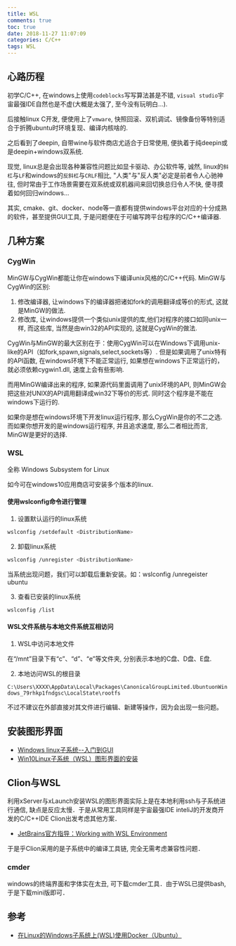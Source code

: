 ```yaml
---
title: WSL
comments: true
toc: true
date: 2018-11-27 11:07:09
categories: C/C++
tags: WSL
---
```


## 心路历程

初学C/C++, 在windows上使用`codeblocks`写写算法甚是不错, `visual studio`宇宙最强IDE自然也是不虚(大概是太强了, 至今没有玩明白...).

后接触linux C开发, 便使用上了`vmware`, 快照回滚、双机调试、镜像备份等特别适合于折腾ubuntu时环境复现、编译内核啥的.

之后看到了deepin, 自带wine与软件商店尤适合于日常使用, 便执着于纯deepin或是deepin+windows双系统.

现觉, linux总是会出现各种兼容性问题比如显卡驱动、办公软件等, 诚然, linux的`斜杠`与`LF`和windows的`反斜杠`与`CRLF`相比, "人类"与"反人类"必定是前者令人心驰神往, 但时常由于工作场景需要在双系统或双机器间来回切换总归令人不快, 便寻摸着如何回归windows...

其实, cmake、git、docker、node等一直都有提供windows平台对应的十分成熟的软件，甚至提供GUI工具, 于是问题便在于可编写跨平台程序的C/C++编译器.

## 几种方案

### CygWin

MinGW与CygWin都能让你在windows下编译unix风格的C/C++代码. MinGW与CygWin的区别:

1. 修改编译器, 让windows下的编译器把诸如fork的调用翻译成等价的形式, 这就是MinGW的做法.
2. 修改库, 让windows提供一个类似unix提供的库,他们对程序的接口如同unix一样, 而这些库, 当然是由win32的API实现的, 这就是CygWin的做法.

CygWin与MinGW的最大区别在于：使用CygWin可以在Windows下调用unix-like的API（如fork,spawn,signals,select,sockets等）. 但是如果调用了unix特有的API函数, 在windows环境下不能正常运行, 如果想在windows下正常运行的，就必须依赖cygwin1.dll, 速度上会有些影响.

而用MinGW编译出来的程序, 如果源代码里面调用了unix环境的API, 则MinGW会把这些对UNIX的API调用翻译成win32下等价的形式. 同时这个程序是不能在windows下运行的.

如果你是想在windows环境下开发linux运行程序, 那么CygWin是你的不二之选. 而如果你想开发的是windows运行程序, 并且追求速度, 那么二者相比而言, MinGW是更好的选择.

### WSL

全称 Windows Subsystem for Linux

如今可在windows10应用商店可安装多个版本的linux.

#### 使用wslconfig命令进行管理

1. 设置默认运行的linux系统

```sh
wslconfig /setdefault <DistributionName>
```

2. 卸载linux系统

```sh
wslconfig /unregister <DistributionName>
```

当系统出现问题，我们可以卸载后重新安装。如：wslconfig /unregeister ubuntu

3. 查看已安装的linux系统

```sh
wslconfig /list
```

#### WSL文件系统与本地文件系统互相访问

1. WSL中访问本地文件

在“/mnt”目录下有“c”、“d”、“e”等文件夹, 分别表示本地的C盘、D盘、E盘.

2. 本地访问WSL的根目录

`C:\Users\XXXX\AppData\Local\Packages\CanonicalGroupLimited.UbuntuonWindows_79rhkp1fndgsc\LocalState\rootfs`

不过不建议在外部直接对其文件进行编辑、新建等操作，因为会出现一些问题。

## 安装图形界面

- [Windows linux子系统--入门到GUI](http://csuncle.com/2017/08/08/Windows-linux%E5%AD%90%E7%B3%BB%E7%BB%9F-%E5%85%A5%E9%97%A8%E5%88%B0GUI/)
- [Win10Linux子系统（WSL）图形界面的安装](https://blog.csdn.net/novasliver/article/details/83190269)

## Clion与WSL

利用xServer与xLaunch安装WSL的图形界面实际上是在本地利用ssh与子系统进行通信, 缺点是反应太慢．于是从常用工具同样是宇宙最强IDE inteliJ的开发商开发的C/C++IDE Clion出发考虑其他方案．

- [JetBrains官方指导：Working with WSL Environment](http://www.jetbrains.com/help/clion/how-to-use-wsl-development-environment-in-clion.html)

于是乎Clion采用的是子系统中的编译工具链, 完全无需考虑兼容性问题．

### cmder

windows的终端界面和字体实在太丑, 可下载cmder工具．由于WSL已提供bash, 于是下载mini版即可．

## 参考

- [在Linux的Windows子系统上(WSL)使用Docker（Ubuntu）](https://www.cnblogs.com/xiaoliangge/p/9134585.html)